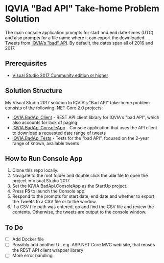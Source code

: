 # IQVIA "Bad API" Take-home Problem Solution

The main console application prompts for start and end date-times (UTC) and also prompts for a file name where it can export the downloaded Tweets from [IQVIA's "bad" API](https://badapi.iqvia.io/swagger/). By default, the dates span all of 2016 and 2017.

## Prerequisites
- [Visual Studio 2017 Community edition or higher](https://www.visualstudio.com/downloads/)

## Solution Structure
My Visual Studio 2017 solution to IQVIA's "Bad API" take-home problem consists of the following .NET Core 2.0 projects:

- [IQVIA.BadApi.Client](https://github.com/paultorvik/iqvia-badapi/tree/master/IQVIA.BadApi.Client) - REST API client library for IQVIA's "bad API", which also accounts for lack of paging
- [IQVIA.BadApi.ConsoleApp](https://github.com/paultorvik/iqvia-badapi/tree/master/IQVIA.BadApi.ConsoleApp) - Console application that uses the API client to download a requested date range of tweets
- [IQVIA.BadApi.Tests](https://github.com/paultorvik/iqvia-badapi/tree/master/IQVIA.BadApi.Tests) - Tests for the "bad API", focused on the 2-year range of known, available tweets

## How to Run Console App

1. Clone this repo locally.
2. Navigate to the root folder and double click the **.sln** file to open the project in Visual Studio 2017.
3. Set the IQVIA.BadApi.ConsoleApp as the StartUp project.
4. Press **F5** to launch the Console app.
5. Respond to the prompts for start date, end date and whether to export the Tweets to a CSV file or to the window.
6. If a CSV file path was entered, go and find the CSV file and review the contents. Otherwise, the tweets are output to the console window.

## To Do
- [ ] Add Docker file
- [ ] Possibly add another UI, e.g. ASP.NET Core MVC web site, that reuses the REST API client wrapper library
- [ ] More error handling
